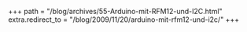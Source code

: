 +++
path = "/blog/archives/55-Arduino-mit-RFM12-und-I2C.html"
extra.redirect_to = "/blog/2009/11/20/arduino-mit-rfm12-und-i2c/"
+++
